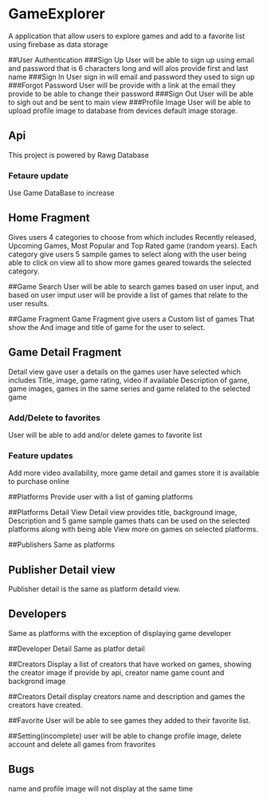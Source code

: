 # GameExplorer
 A application that allow users to explore games and add to a favorite list using firebase as data storage
 
##User Authentication
###Sign Up
User will be able to sign up using email and password that is 6 characters long and will alos provide first and last name
###Sign In
User sign in will email and password they used to sign up 
###Forgot Password 
User will be provide with a link at the email they provide to be able to change their password 
###Sign Out 
User will be able to sigh out and be sent to main view
###Profile Image
 User will be able to upload profile image to database from devices default image storage.
## Api 
This project is powered by Rawg Database 
### Fetaure update 
Use Game DataBase to increase 

## Home Fragment 
Gives users 4 categories to choose from which includes Recently released, Upcoming Games, Most Popular and Top Rated game (random years). Each category give users 5 sampile games to select along with the user being able to click on view all to show more games geared towards the selected category.

##Game Search
User will be able to search games based on user input, and based on user imput user will be provide a list of games that relate to the user results. 

##Game Fragment
Game Fragment give users a Custom list of games That show the And image and title of game for the user to select.

## Game Detail Fragment 
Detail view gave user a details on the games user have selected which includes Title, image, game rating, video if available Description of game, game images, games in the same series and game related to the selected game 

### Add/Delete to favorites
User will be able to add and/or delete games to favorite list

### Feature updates 
Add more video availability, more game detail and games store it is available to purchase online 

##Platforms
Provide user with a list of gaming platforms 

##Platforms Detail View
Detail view provides title, background image, Description and 5 game sample games thats can be used on the selected platforms along with being able View more on games on selected platforms.

##Publishers
Same as platforms 

## Publisher Detail view 
Publisher detail is the same as platform detaild view.

## Developers 
Same as platforms with the exception of displaying game developer

##Developer Detail 
Same as platfor detail 

##Creators 
Display a list of creators that have worked on games, showing the creator image if provide by api, creator name game count and backgrond image

##Creators Detail 
display creators name and description and games the creators have created.

##Favorite
User will be able to see games they added to their favorite list.

##Setting(incomplete)
user will be able to change profile image, delete account and delete all games from fravorites


## Bugs 
name and profile image will not display at the same time 
